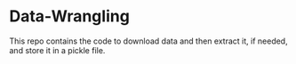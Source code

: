 # Data-Wrangling
This repo  contains the code to download data and then extract it, if needed, and store it in a pickle file.
